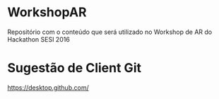 # WorkshopAR
Repositório com o conteúdo que será utilizado no Workshop de AR do Hackathon SESI 2016

# Sugestão de Client Git
  https://desktop.github.com/
